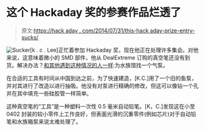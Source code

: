 # 这个 Hackaday 奖的参赛作品烂透了

> 原文:[https://hack aday . com/2014/07/31/this-hack aday-prize-entry-sucks/](https://hackaday.com/2014/07/31/this-hackaday-prize-entry-sucks/)

![Sucker](../Images/8a62a8d2a9f06a9ddb71e39a5c17f54d.png)[k . c . Lee]正忙着参加 Hackaday 奖，现在他正在处理许多集会。对他来说，这意味着微小的 SMD 部件，他从 DealExtreme 订购的真空笔还没有到货。解决办法？[和其他遇到这种情况的人一样](https://hackaday.io/project/1347/log/5056):为水族馆找一个气泵。

在合适的工具有时间从中国到达之前，为了快速建造，[K.C.]用了一个旧的鱼泵，并对其进行了改造以进行抽吸。他没有对泵进行精确的修改，但这可以像钻一个孔并在其中填充一些硅胶管一样简单。

这种真空笔的“工具”是一种塑料一次性 0.5 毫米自动铅笔。[K，C.]发现这在小至 0402 封装的较小零件上工作良好，但表面光滑的沉重零件(例如芯片)对于自动铅笔和水族箱泵来说太难处理了。